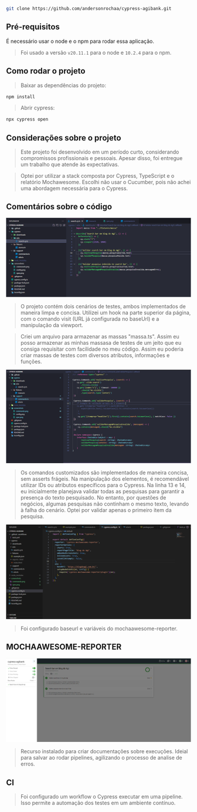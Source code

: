 ```bash
git clone https://github.com/andersonrochaa/cypress-agibank.git
```

## Pré-requisitos

É necessário usar o node e o npm para rodar essa aplicação.

> Foi usado a versão `v20.11.1` para o node e  `10.2.4` para o npm.

## Como rodar o projeto

> Baixar as dependências do projeto:
```bash
npm install
```
> Abrir cypress:
```bash
npx cypress open
```

## Considerações sobre o projeto

> Este projeto foi desenvolvido em um período curto, considerando compromissos profissionais e pessoais. Apesar disso, foi entregue um trabalho que atende às expectativas.

> Optei por utilizar a stack composta por Cypress, TypeScript e o relatório Mochawesome. Escolhi não usar o Cucumber, pois não achei uma abordagem necessária para o Cypress.

## Comentários sobre o código

<img src="/screenshots/spec.png">

> O projeto contém dois cenários de testes, ambos implementados de maneira limpa e concisa. Utilizei um hook na parte superior da página, com o comando visit (URL já configurada no baseUrl) e a manipulação da viewport.

> Criei um arquivo para armazenar as massas "massa.ts". Assim eu posso armazenar as minhas massasa de testes de um jeito que eu consiga requisitar com facilidade no meu código. Assim eu poderia criar massas de testes com diversos atributos, informações e funções.

<img src="/screenshots/commands.png">

> Os comandos customizados são implementados de maneira concisa, sem asserts frágeis. Na manipulação dos elementos, é recomendável utilizar IDs ou atributos específicos para o Cypress. Na linha 13 e 14, eu inicialmente planejava validar todas as pesquisas para garantir a presença do texto pesquisado. No entanto, por questões de negócios, algumas pesquisas não continham o mesmo texto, levando à falha do cenário. Optei por validar apenas o primeiro item da pesquisa.

<img src="/screenshots/config.png">

> Foi configurado baseurl e variáveis do mochaawesome-reporter.

## MOCHAAWESOME-REPORTER

<img src="/screenshots/mochaawesome.png">

> Recurso instalado para criar documentações sobre execuções. Ideial para salvar ao rodar pipelines, agilizando o processo de analise de erros.

## CI

> Foi configurado um workflow o Cypress executar em uma pipeline. Isso permite a automação dos testes em um ambiente contínuo.
